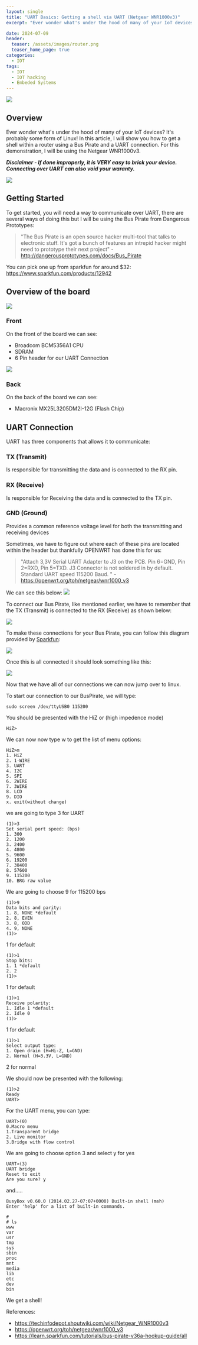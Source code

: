 ```yaml
---
layout: single
title: "UART Basics: Getting a shell via UART (Netgear WNR1000v3)"
excerpt: "Ever wonder what's under the hood of many of your IoT devices? It's probably some form of Linux! In this article, I will show you how to get a shell within a router using a Bus Pirate and a UART connection. For this demonstration, I will be using the Netgear WNR1000v3."

date: 2024-07-09
header:
  teaser: /assets/images/router.png
  teaser_home_page: true
categories:
  - IOT
tags:
  - IOT
  - IOT hacking
  - Embeded Systems
---
```

![](/assets/images/router.png#center)

## Overview

Ever wonder what's under the hood of many of your IoT devices? It's probably some form of Linux! In this article, I will show you how to get a shell within a router using a Bus Pirate and a UART connection. For this demonstration, I will be using the Netgear WNR1000v3.

***Disclaimer - If done improperly, it is VERY easy to brick your device. Connecting over UART can also void your waranty.*** 

![](/assets/images/netgearWNR1000v3.png)


## Getting Started

To get started, you will need a way to communicate over UART, there are several ways of doing this but I will be using the Bus Pirate from Dangerous Prototypes:

> "The Bus Pirate is an open source hacker multi-tool that talks to electronic stuff. It's got a bunch of features an intrepid hacker might need to prototype their next project" - http://dangerousprototypes.com/docs/Bus_Pirate

You can pick one up from sparkfun for around $32: https://www.sparkfun.com/products/12942

## Overview of the board
![](/assets/images/netgear/netgearWNR1000v3/1.png)

### Front 
On the front of the board we can see:
* Broadcom BCM5356A1 CPU
* SDRAM
* 6 Pin header for our UART Connection

![](/assets/images/netgear/netgearWNR1000v3/2.png)

### Back
On the back of the board we can see:

* Macronix MX25L3205DM2I-12G (Flash Chip)



## UART Connection
UART has three components that allows it to communicate:

### TX (Transmit)
Is responsible for transmitting the data and is connected to the RX pin.
### RX (Receive)
Is responsible for Receiving the data and is connected to the TX pin.
### GND (Ground)
Provides a common reference voltage level for both the transmitting and receiving devices

Sometimes, we have to figure out where each of these pins are located within the header but thankfully OPENWRT has done this for us: 
> "Attach 3,3V Serial UART Adapter to J3 on the PCB. Pin 6=GND, Pin 2=RXD, Pin 5=TXD. J3 Connector is not soldered in by default. Standard UART speed 115200 Baud. " - https://openwrt.org/toh/netgear/wnr1000_v3

We can see this below: 
![](/assets/images/netgear/netgearWNR1000v3/3.png)

To connect our Bus Pirate, like mentioned earlier, we have to remember that the TX (Transmit) is connected to the RX (Receive) as shown below:

![](/assets/images/TX_RX.png#center)

To make these connections for your Bus Pirate, you can follow this diagram provided by [Sparkfun](https://learn.sparkfun.com/tutorials/bus-pirate-v36a-hookup-guide/all):

![](/assets/images/PIN_HEADER.png)

Once this is all connected it should look something like this:

![](/assets/images/uartconnection.jpg)

Now that we have all of our connections we can now jump over to linux.

To start our connection to our BusPirate, we will type: 

    sudo screen /dev/ttyUSB0 115200

You should be presented with the HiZ or (high impedence mode)
 
    HiZ>

We can now now type w to get the list of menu options:
 
    HiZ>m
    1. HiZ
    2. 1-WIRE
    3. UART
    4. I2C
    5. SPI
    6. 2WIRE
    7. 3WIRE
    8. LCD
    9. DIO
    x. exit(without change)

we are going to type 3 for UART

    (1)>3
    Set serial port speed: (bps)
    1. 300
    2. 1200
    3. 2400
    4. 4800
    5. 9600
    6. 19200
    7. 38400
    8. 57600
    9. 115200
    10. BRG raw value

We are going to choose 9 for 115200 bps
    
    (1)>9
    Data bits and parity:
    1. 8, NONE *default
    2. 8, EVEN
    3. 8, ODD
    4. 9, NONE
    (1)>

1 for default

    (1)>1
    Stop bits:
    1. 1 *default
    2. 2
    (1)>

1 for default

    (1)>1
    Receive polarity:
    1. Idle 1 *default
    2. Idle 0
    (1)>

1 for default
    
    (1)>1
    Select output type:
    1. Open drain (H=Hi-Z, L=GND)
    2. Normal (H=3.3V, L=GND)

2 for normal

We should now be presented with the following: 

    (1)>2
    Ready
    UART>

For the UART menu, you can type:

    UART>(0)
    0.Macro menu
    1.Transparent bridge
    2. Live monitor
    3.Bridge with flow control

We are going to choose option 3 and select y for yes

    UART>(3)
    UART bridge
    Reset to exit
    Are you sure? y

and.....

    BusyBox v0.60.0 (2014.02.27-07:07+0000) Built-in shell (msh)
    Enter 'help' for a list of built-in commands.

    #
    # ls
    www
    var
    usr
    tmp
    sys
    sbin
    proc
    mnt
    media
    lib
    etc
    dev
    bin

We get a shell!

References:
- https://techinfodepot.shoutwiki.com/wiki/Netgear_WNR1000v3
- https://openwrt.org/toh/netgear/wnr1000_v3
- https://learn.sparkfun.com/tutorials/bus-pirate-v36a-hookup-guide/all

